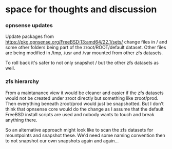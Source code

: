 # space for thoughts and discussion #

### opnsense updates ###
Update packages from https://pkg.opnsense.org/FreeBSD:13:amd64/22.1/sets/ change files in / and some other folders being part of the zroot/ROOT/default dataset.
Other files are being modified in /tmp, /usr and /var mounted from other zfs datasets.

To roll back it's safer to not only snapshot / but the other zfs datasets as well.

### zfs hierarchy ###
From a maintanance view it would be cleaner and easier if the zfs datasets would not be created under zroot directly but something like zroot/prod. Then everything beneath zroot/prod would just be snapshotted. But I don't think that opnsense core would do the change as I assume that the default FreeBSD install scripts are used and nobody wants to touch and break anything there.

So an alternative approach might look like to scan the zfs datasets for mountpoints and snapshot these. We'd need some naming convention then to not snapshot our own snapshots again and again...
